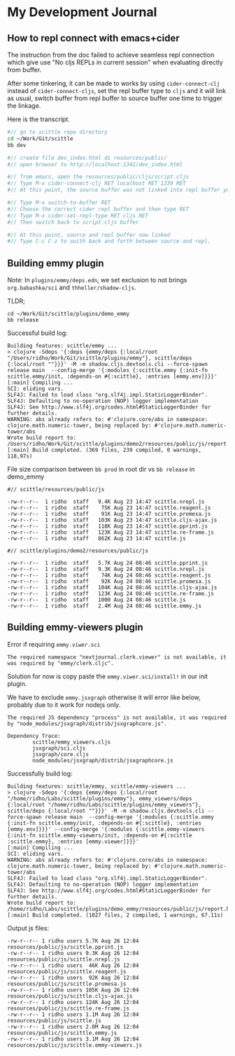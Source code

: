 # My Development Journal

## How to repl connect with emacs+cider

The instruction from the doc failed to achieve seamless repl connection which
give use "No cljs REPLs in current session" when evaluating directly from
buffer.

After some tinkering, it can be made to works by using `cider-connect-clj`
instead of `cider-connect-cljs`, set the repl buffer type to `cljs` and it will
link as usual, switch buffer from repl buffer to source buffer one time to
trigger the linkage.

Here is the transcript.

```bash
#// go to scittle repo directory
cd ~/Work/Git/scittle
bb dev

#// create file dev_index.html di resources/public/
#// open browser to http://localhost:1341/dev_index.html

#// from emacs, open the resources/public/cljs/script.cljs
#// Type M-x cider-connect-clj RET localhost RET 1339 RET
#// At this point, the source buffer was not linked into repl buffer yet

#// Type M-x switch-to-buffer RET
#// Choose the correct cider repl buffer and then type RET
#// Type M-x cider-set-repl-type RET cljs RET
#// Then switch back to script.cljs buffer

#// At this point, source and repl buffer now linked
#// Type C-c C-z to swith back and forth between source and repl.
```

## Building emmy plugin

Note: In `plugins/emmy/deps.edn`, we set exclusion to not brings
`org.babashka/sci` and `thheller/shadow-cljs`.

TLDR;

```
cd ~/Work/Git/scittle/plugins/demo_emmy
bb release
```


Successful build log:

```
Building features: scittle/emmy ...
> clojure -Sdeps '{:deps {emmy/deps {:local/root "/Users/ridho/Work/Git/scittle/plugins/emmy"}, scittle/deps {:local/root ""}}}' -M -m shadow.cljs.devtools.cli --force-spawn release main  --config-merge '{:modules {:scittle.emmy {:init-fn scittle.emmy/init, :depends-on #{:scittle}, :entries [emmy.env]}}}'
[:main] Compiling ...
SCI: eliding vars.
SLF4J: Failed to load class "org.slf4j.impl.StaticLoggerBinder".
SLF4J: Defaulting to no-operation (NOP) logger implementation
SLF4J: See http://www.slf4j.org/codes.html#StaticLoggerBinder for further details.
WARNING: abs already refers to: #'clojure.core/abs in namespace: clojure.math.numeric-tower, being replaced by: #'clojure.math.numeric-tower/abs
Wrote build report to: /Users/ridho/Work/Git/scittle/plugins/demo2/resources/public/js/report.html
[:main] Build completed. (369 files, 239 compiled, 0 warnings, 118,97s)
```

File size comparison between `bb prod` in root dir vs `bb release` in demo_emmy

```
#// scittle/resources/public/js

-rw-r--r--  1 ridho  staff   9.4K Aug 23 14:47 scittle.nrepl.js
-rw-r--r--  1 ridho  staff    75K Aug 23 14:47 scittle.reagent.js
-rw-r--r--  1 ridho  staff    91K Aug 23 14:47 scittle.promesa.js
-rw-r--r--  1 ridho  staff   103K Aug 23 14:47 scittle.cljs-ajax.js
-rw-r--r--  1 ridho  staff   118K Aug 23 14:47 scittle.pprint.js
-rw-r--r--  1 ridho  staff   123K Aug 23 14:47 scittle.re-frame.js
-rw-r--r--  1 ridho  staff   862K Aug 23 14:47 scittle.js

#// scittle/plugins/demo2/resources/public/js

-rw-r--r--  1 ridho  staff   5.7K Aug 24 08:46 scittle.pprint.js
-rw-r--r--  1 ridho  staff   9.3K Aug 24 08:46 scittle.nrepl.js
-rw-r--r--  1 ridho  staff    74K Aug 24 08:46 scittle.reagent.js
-rw-r--r--  1 ridho  staff    92K Aug 24 08:46 scittle.promesa.js
-rw-r--r--  1 ridho  staff   104K Aug 24 08:46 scittle.cljs-ajax.js
-rw-r--r--  1 ridho  staff   123K Aug 24 08:46 scittle.re-frame.js
-rw-r--r--  1 ridho  staff   1000 Aug 24 08:46 scittle.js
-rw-r--r--  1 ridho  staff   2.4M Aug 24 08:46 scittle.emmy.js
```


## Building emmy-viewers plugin

Error if requiring `emmy.viwer.sci`

```
The required namespace "nextjournal.clerk.viewer" is not available, it was required by "emmy/clerk.cljc".
```

Solution for now is copy paste the `emmy.viwer.sci/install!` in our init plugin.

We have to exclude `emmy.jsxgraph` otherwise it will error like below, probably
due to it work for nodejs only.

```
The required JS dependency "process" is not available, it was required by "node_modules/jsxgraph/distrib/jsxgraphcore.js".

Dependency Trace:
        scittle/emmy_viewers.cljs
        jsxgraph/sci.cljs
        jsxgraph/core.cljs
        node_modules/jsxgraph/distrib/jsxgraphcore.js
```


Successfully build log:

```
Building features: scittle/emmy, scittle/emmy-viewers ...
> clojure -Sdeps '{:deps {emmy/deps {:local/root "/home/ridho/Labs/scittle/plugins/emmy"}, emmy_viewers/deps {:local/root "/home/ridho/Labs/scittle/plugins/emmy_viewers"}, scittle/deps {:local/root ""}}}' -M -m shadow.cljs.devtools.cli --force-spawn release main  --config-merge '{:modules {:scittle.emmy {:init-fn scittle.emmy/init, :depends-on #{:scittle}, :entries [emmy.env]}}}' --config-merge '{:modules {:scittle.emmy-viewers {:init-fn scittle.emmy-viewers/init, :depends-on #{:scittle :scittle.emmy}, :entries [emmy.viewer]}}}'
[:main] Compiling ...
SCI: eliding vars.
WARNING: abs already refers to: #'clojure.core/abs in namespace: clojure.math.numeric-tower, being replaced by: #'clojure.math.numeric-tower/abs
SLF4J: Failed to load class "org.slf4j.impl.StaticLoggerBinder".
SLF4J: Defaulting to no-operation (NOP) logger implementation
SLF4J: See http://www.slf4j.org/codes.html#StaticLoggerBinder for further details.
Wrote build report to: /home/ridho/Labs/scittle/plugins/demo_emmy/resources/public/js/report.html
[:main] Build completed. (1027 files, 2 compiled, 1 warnings, 67.11s)
```

Output js files:

```
-rw-r--r-- 1 ridho users 5.7K Aug 26 12:04 resources/public/js/scittle.pprint.js
-rw-r--r-- 1 ridho users 9.3K Aug 26 12:04 resources/public/js/scittle.nrepl.js
-rw-r--r-- 1 ridho users  46K Aug 26 12:04 resources/public/js/scittle.reagent.js
-rw-r--r-- 1 ridho users  92K Aug 26 12:04 resources/public/js/scittle.promesa.js
-rw-r--r-- 1 ridho users 105K Aug 26 12:04 resources/public/js/scittle.cljs-ajax.js
-rw-r--r-- 1 ridho users 124K Aug 26 12:04 resources/public/js/scittle.re-frame.js
-rw-r--r-- 1 ridho users 1.1M Aug 26 12:04 resources/public/js/scittle.js
-rw-r--r-- 1 ridho users 2.0M Aug 26 12:04 resources/public/js/scittle.emmy.js
-rw-r--r-- 1 ridho users 3.1M Aug 26 12:04 resources/public/js/scittle.emmy-viewers.js
```
